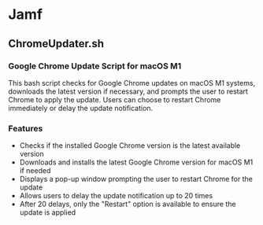 # Jamf

## ChromeUpdater.sh
### Google Chrome Update Script for macOS M1

This bash script checks for Google Chrome updates on macOS M1 systems, downloads the latest version if necessary, and prompts the user to restart Chrome to apply the update. Users can choose to restart Chrome immediately or delay the update notification.

### Features

- Checks if the installed Google Chrome version is the latest available version
- Downloads and installs the latest Google Chrome version for macOS M1 if needed
- Displays a pop-up window prompting the user to restart Chrome for the update
- Allows users to delay the update notification up to 20 times
- After 20 delays, only the "Restart" option is available to ensure the update is applied
